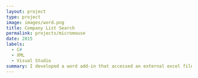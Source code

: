 ```yaml
---
layout: project
type: project
image: images/word.png
title: Company List Search
permalink: projects/micromouse
date: 2015
labels:
  - C#
  - XML
  - Visual Studio
summary: I developed a word add-in that accessed an external excel file and returned the company info for previous clients.
---
```








